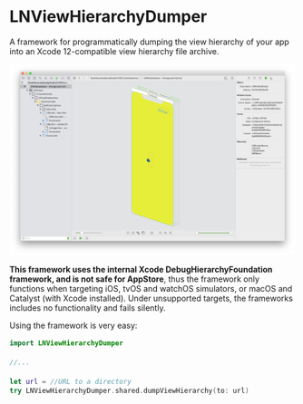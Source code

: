 # LNViewHierarchyDumper

A framework for programmatically dumping the view hierarchy of your app into an Xcode 12-compatible view hierarchy file archive.

![](Screenshot.png)

**This framework uses the internal Xcode DebugHierarchyFoundation framework, and is not safe for AppStore**, thus the framework only functions when targeting iOS, tvOS and watchOS simulators, or macOS and Catalyst (with Xcode installed). Under unsupported targets, the frameworks includes no functionality and fails silently.

Using the framework is very easy:

```swift
import LNViewHierarchyDumper

//...

let url = //URL to a directory
try LNViewHierarchyDumper.shared.dumpViewHierarchy(to: url)
```

